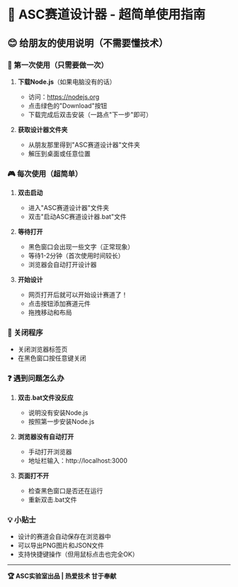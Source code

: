 # 🎯 ASC赛道设计器 - 超简单使用指南

## 😊 给朋友的使用说明（不需要懂技术）

### 🚀 第一次使用（只需要做一次）

1. **下载Node.js**（如果电脑没有的话）
   - 访问：https://nodejs.org
   - 点击绿色的"Download"按钮
   - 下载完成后双击安装（一路点"下一步"即可）

2. **获取设计器文件夹**
   - 从朋友那里得到"ASC赛道设计器"文件夹
   - 解压到桌面或任意位置

### 🎮 每次使用（超简单）

1. **双击启动**
   - 进入"ASC赛道设计器"文件夹
   - 双击"启动ASC赛道设计器.bat"文件
   
2. **等待打开**
   - 黑色窗口会出现一些文字（正常现象）
   - 等待1-2分钟（首次使用时间较长）
   - 浏览器会自动打开设计器

3. **开始设计**
   - 网页打开后就可以开始设计赛道了！
   - 点击按钮添加赛道元件
   - 拖拽移动和布局

### 🛑 关闭程序

- 关闭浏览器标签页
- 在黑色窗口按任意键关闭

### ❓ 遇到问题怎么办

1. **双击.bat文件没反应**
   - 说明没有安装Node.js
   - 按照第一步安装Node.js

2. **浏览器没有自动打开**
   - 手动打开浏览器
   - 地址栏输入：http://localhost:3000

3. **页面打不开**
   - 检查黑色窗口是否还在运行
   - 重新双击.bat文件

### 💡 小贴士

- 设计的赛道会自动保存在浏览器中
- 可以导出PNG图片和JSON文件
- 支持快捷键操作（但用鼠标点击也完全OK）

---

**🏆 ASC实验室出品 | 热爱技术 甘于奉献**
